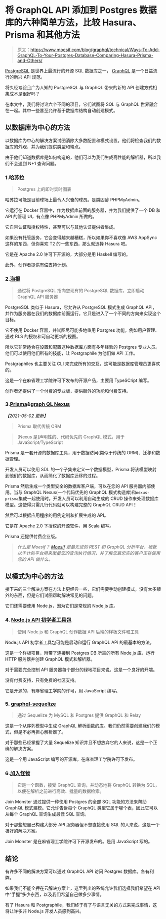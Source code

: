 # 将 GraphQL API 添加到 Postgres 数据库的六种简单方法，比较 Hasura、Prisma 和其他方法

> 原文：<https://www.moesif.com/blog/graphql/technical/Ways-To-Add-GraphQL-To-Your-Postgres-Database-Comparing-Hasura-Prisma-and-Others/>

[PostgreSQL](https://www.postgresql.org/) 是世界上最流行的开源 SQL 数据库之一， [GraphQL](https://graphql.org/) 是一个日益流行的新兴 API 规范。

将久经考验且广为人知的 PostgreSQL 与 GraphQL 带来的新的 API 创建方式相集成不是很好吗？

在本文中，我们将讨论六个不同的项目，它们试图将 SQL 与 GraphQL 世界融合在一起。其中一些甚至允许基于数据库结构自动创建模式。

## 以数据库为中心的方法

以数据库为中心的解决方案试图消除大多数配置和模式设置。他们将检查我们的数据库的外观，并为我们提供类型和端点。

由于他们知道数据库是如何构造的，他们可以为我们生成高性能的解析器，所以我们不会遇到 N+1 查询问题。

### 1.哈苏拉

> Postgres 上的即时实时图表

哈苏拉可能是目前球场上最令人兴奋的球员。是类固醇 PHPMyAdmin。

它运行在 Docker 容器中，作为数据库前面的服务器，并为我们提供了一个 DB 和 API 的管理 UI，有点像 PHPMyAdmin 所做的。

它自带认证和授权特性，甚至可以与其他认证提供者集成。

如果没有托管服务，它会变得越来越糟糕，所以如果你不喜欢像 AWS AppSync 这样的东西，但你喜欢 T2 的一些东西，那么就选择 Hasura 吧。

它是在 Apache 2.0 许可下开源的，大部分是用 Haskell 编写的。

此外，创作者提供有偿支持计划。

### 2.[海报](https://www.graphile.org/postgraphile/)

> 通过将 PostgreSQL 指向您现有的 PostgreSQL 数据库，立即启动 GraphQL API 服务器

PostgreSQL 类似于 Hasura，它允许从 PostgreSQL 模式生成 GraphQL API，并作为服务器在我们的数据库前面运行。它只是进入了一个不同的方向来实现这个目标。

它不使用 Docker 容器，并试图尽可能多地重用 Postgres 功能。例如用户管理、通过 RLS 的授权和可自动更新的视图。

所以它非常适合在设置和配置这种数据库方面有多年经验的 Postgres 专业人员。他们可以使用他们所有的技能，让 Postgraphile 为他们做 API 工作。

Postgraphiles 也主要关注 CLI 来完成所有的交互，这可能是数据库管理员更喜欢的。

这是一个在麻省理工学院许可下发布的开源产品，主要用 TypeSCript 编写。

创作者还提供了一个付费的专业版，提供额外的功能和付费支持。

### 3.[Prisma](https://www.prisma.io/)&[graph QL Nexus](https://nexus.js.org/)

*【2021-05-02 更新】*

> Prisma 取代传统 ORM

> [Nexus 是]声明性的、代码优先的 GraphQL 模式，用于 JavaScript/TypeScript

Prisma 是一套开源的数据库工具，用于数据访问(类似于传统的 ORM)、迁移和数据管理。

开发人员可以使用 SDL 的一个子集来定义一个数据模型，Prisma 将该模型映射到他们的数据库，从而简化了数据库迁移的过程。

Prisma 然后生成一个类型安全的数据库客户端，可以在您的 API 服务器内部使用。当与 GraphQL Nexus(一个代码优先的 GraphQL 模式构造库)和`nexus-prisma`集成一起使用时，开发人员可以利用自动生成的 CRUD 操作来处理数据库模型。这使得只需几行代码就可以构建完整的 GraphQL CRUD API！

然后可以根据应用程序的用例定制和扩展生成的 API。

它是在 Apache 2.0 下授权的开源软件，用 Scala 编写。

Prisma 还提供付费企业版。

> *什么是 Moesif？ [Moesif](https://www.moesif.com/features/graphql-analytics) 是最先进的 REST 和 GraphQL 分析平台，被数以千计的平台用来衡量您的查询执行情况，并了解您最忠实的客户正在使用您的 API 做什么。*

## 以模式为中心的方法

接下来的三个解决方案在方法上更经典一些，它们需要手动创建模式，没有太多额外的东西，但是它们试图帮助解决常见的问题。

它们还需要使用 Node.js，因为它们是常规的 Node.js 库。

### 4. [Node.js API 初学者工具包](https://github.com/kriasoft/nodejs-api-starter)

> 使用 Node.js 和 GraphQL 创作数据 API 后端的样板文件和工具

Node.js API 初学者工具包可能是启动和运行 GraphQL API 的最基本的方法。

这是一个样板项目，附带了连接到 Postgres DB 所需的所有 Node.js 库，运行 HTTP 服务器并创建 GraphQL 模式和解析器。

对于需要完全控制 API 服务器每个部分的绿地项目来说，这是一个良好的开端。

没有付费支持，只有免费的社区支持。

它是开源的，有麻省理工学院的许可，用 JavaScript 编写。

### 5. [graphql-sequelize](https://github.com/mickhansen/graphql-sequelize)

> 通过 Sequelize 为 MySQL 和 Postgres 提供 GraphQL 和 Relay

这是一个从序列模型中生成 GraphQL 解析函数的库。我们仍然需要创建我们的模式，但是不必再担心解析器了。

对于那些已经掌握了大量 Sequelize 知识并且不想放弃它的人来说，这是一个正确的解决方案。

这是一个用 JavaScript 编写的开源库，在麻省理工学院许可下发布。

### 6.[加入怪物](https://join-monster.readthedocs.io/en/latest/)

> 它是一个函数，接受 GraphQL 查询，并动态地将 GraphQL 转换为 SQL，以便在解析之前进行高效、批量的数据检索。

Join Monster 通过提供一种使用 Postgres 的全部 SQL 功能的方法来帮助 GraphQL 模式建模。它允许告诉每个 GraphQL 类型它属于哪个表，因此它可以从每个 GraphQL 查询生成最佳 SQL 查询。

对于那些想自己构建大部分 API 服务器但不想直接使用 SQL 的人来说，这是一个极好的解决方案。

Join Monster 是在麻省理工学院许可下开源发布的。是用 JavaScript 写的。

## 结论

有许多不同的解决方案可以通过 GraphQL API 访问 Postgres 数据库。各有利弊。

如果我们不能全押在云解决方案上，这里列出的系统允许我们选择我们希望在 API 中“手握”多少东西，以及我们希望自己做多少事情。

有了 Hasura 和 Postgraphile，我们终于有了与语言无关的方式来完成事情，这将让许多非 Node.js 开发人员感到高兴。